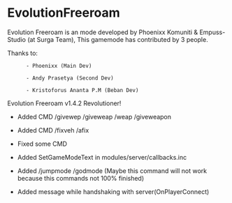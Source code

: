 # EvolutionFreeroam

Evolution Freeroam is an mode developed by Phoenixx Komuniti & Empuss-Studio (at Surga Team), This gamemode has contributed by 3 people.

Thanks to:

          - Phoenixx (Main Dev)
          
          - Andy Prasetya (Second Dev)
          
          - Kristoforus Ananta P.M (Beban Dev)
          

Evolution Freeroam v1.4.2 Revolutioner!

- Added CMD /givewep /giveweap /weap /giveweapon

- Added CMD /fixveh /afix

- Fixed some CMD

- Added SetGameModeText in modules/server/callbacks.inc

- Added /jumpmode /godmode (Maybe this command will not work because this commands not 100% finished)

- Added message while handshaking with server(OnPlayerConnect)
